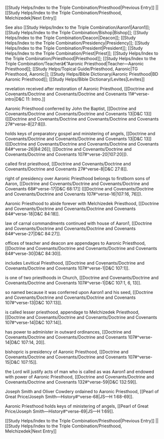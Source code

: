 [[Study Helps/Index to the Triple Combination/Priesthood|Previous Entry]]  ||  [[Study Helps/Index to the Triple Combination/Priesthood, Melchizedek|Next Entry]]

 See also [[Study Helps/Index to the Triple Combination/Aaron1|Aaron1]]; [[Study Helps/Index to the Triple Combination/Bishop|Bishop]]; [[Study Helps/Index to the Triple Combination/Deacon|Deacon]]; [[Study Helps/Index to the Triple Combination/Presidency|Presidency]]; [[Study Helps/Index to the Triple Combination/President|President]]; [[Study Helps/Index to the Triple Combination/Priest|Priest]]; [[Study Helps/Index to the Triple Combination/Priesthood|Priesthood]]; [[Study Helps/Index to the Triple Combination/Teacherâ€”Aaronic Priesthood|Teacher—Aaronic Priesthood]]; [[Study Helps/Topical Guide/Priesthood, Aaronic|TG Priesthood, Aaronic]]; [[Study Helps/Bible Dictionary/Aaronic Priesthood|BD Aaronic Priesthood]]; [[Study Helps/Bible Dictionary/Levites|Levites]]

 revelation received after restoration of Aaronic Priesthood, [[Doctrine and Covenants/Doctrine and Covenants/Doctrine and Covenants 11#^verse-intro|D&C 11: Intro.]]

 Aaronic Priesthood conferred by John the Baptist, [[Doctrine and Covenants/Doctrine and Covenants/Doctrine and Covenants 13|D&C 13]] ([[Doctrine and Covenants/Doctrine and Covenants/Doctrine and Covenants 27#^verse-8|27:8]]).

 holds keys of preparatory gospel and ministering of angels, [[Doctrine and Covenants/Doctrine and Covenants/Doctrine and Covenants 13|D&C 13]] ([[Doctrine and Covenants/Doctrine and Covenants/Doctrine and Covenants 84#^verse-26|84:26]]; [[Doctrine and Covenants/Doctrine and Covenants/Doctrine and Covenants 107#^verse-20|107:20]]).

 called first priesthood, [[Doctrine and Covenants/Doctrine and Covenants/Doctrine and Covenants 27#^verse-8|D&C 27:8]].

 right of presidency over Aaronic Priesthood belongs to firstborn sons of Aaron, [[Doctrine and Covenants/Doctrine and Covenants/Doctrine and Covenants 68#^verse-17|D&C 68:17]] ([[Doctrine and Covenants/Doctrine and Covenants/Doctrine and Covenants 107#^verse-16|107:16, 76]]).

 Aaronic Priesthood to abide forever with Melchizedek Priesthood, [[Doctrine and Covenants/Doctrine and Covenants/Doctrine and Covenants 84#^verse-18|D&C 84:18]].

 law of carnal commandments continued with house of Aaron1, [[Doctrine and Covenants/Doctrine and Covenants/Doctrine and Covenants 84#^verse-27|D&C 84:27]].

 offices of teacher and deacon are appendages to Aaronic Priesthood, [[Doctrine and Covenants/Doctrine and Covenants/Doctrine and Covenants 84#^verse-30|D&C 84:30]].

 includes Levitical Priesthood, [[Doctrine and Covenants/Doctrine and Covenants/Doctrine and Covenants 107#^verse-1|D&C 107:1]].

 is one of two priesthoods in Church, [[Doctrine and Covenants/Doctrine and Covenants/Doctrine and Covenants 107#^verse-1|D&C 107:1, 6, 13]].

 so named because it was conferred upon Aaron1 and his seed, [[Doctrine and Covenants/Doctrine and Covenants/Doctrine and Covenants 107#^verse-13|D&C 107:13]].

 is called lesser priesthood, appendage to Melchizedek Priesthood, [[Doctrine and Covenants/Doctrine and Covenants/Doctrine and Covenants 107#^verse-14|D&C 107:14]].

 has power to administer in outward ordinances, [[Doctrine and Covenants/Doctrine and Covenants/Doctrine and Covenants 107#^verse-14|D&C 107:14, 20]].

 bishopric is presidency of Aaronic Priesthood, [[Doctrine and Covenants/Doctrine and Covenants/Doctrine and Covenants 107#^verse-15|D&C 107:15]].

 the Lord will justify acts of man who is called as was Aaron1 and endowed with power of Aaronic Priesthood, [[Doctrine and Covenants/Doctrine and Covenants/Doctrine and Covenants 132#^verse-59|D&C 132:59]].

 Joseph Smith and Oliver Cowdery ordained to Aaronic Priesthood, [[Pearl of Great Price/Joseph Smith—History#^verse-68|JS—H 1:68-69]].

 Aaronic Priesthood holds keys of ministering of angels, [[Pearl of Great Price/Joseph Smith—History#^verse-69|JS—H 1:69]].

[[Study Helps/Index to the Triple Combination/Priesthood|Previous Entry]]  ||  [[Study Helps/Index to the Triple Combination/Priesthood, Melchizedek|Next Entry]]
